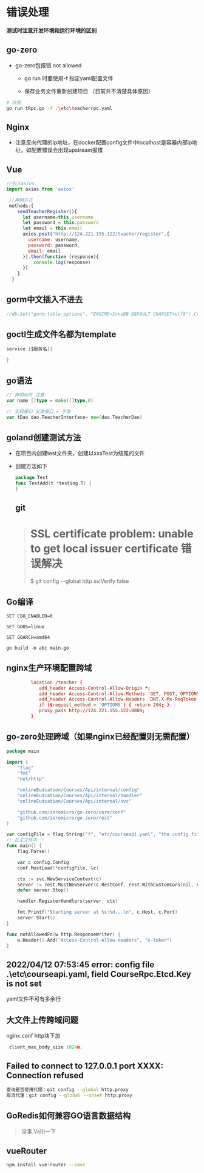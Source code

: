 # 错误处理

**测试时注意开发环境和运行环境的区别**

## go-zero

- go-zero包报错 not allowed
  - go run 时要使用-f 指定yaml配置文件
  
  - 保存业务文件重新创建项目 （目前并不清楚具体原因）
  
    

``` bash
# 示例
go run tRpc.go -f .\etc\teacherrpc.yaml
```



## Nginx

- 注意反向代理的ip地址，在docker配置config文件中localhost是容器内部ip地址，如配置错误会出现upstream报错

## Vue

```js
//引入axios
import axios from 'axios'

 //声明方式
 methods:{
    sendTeacherRegister(){
      let username=this.username
      let password = this.password
      let email = this.email
      axios.post("http://124.221.155.122/teacher/register",{
        username: username,
        password: password,
        email: email
      }).then(function (response){
          console.log(response)
      })
    }
  }
```

## gorm中文插入不进去

```go
//db.Set("gorm:table_options", "ENGINE=InnoDB DEFAULT CHARSET=utf8").CreateTable(&Like{})
```

## goctl生成文件名都为template

``` go
service [$服务名]{
    
}
```

## go语法

```go
// 声明切片 注意
var name []type = make([]type,0)

// 实现接口 父类接口 = 子类
var tDao dao.TeacherInterface= new(dao.TeacherDao)
```

## goland创建测试方法

* 在项目内创建test文件夹，创建以xxxTest为结尾的文件

* 创建方法如下

  ```go
  package Test
  func TestAdd(t *testing.T) {
  }
  ```

  ## git

  > # SSL certificate problem: unable to get local issuer certificate 错误解决
  >
  > $ git config --global http.sslVerify false

## Go编译

```ba
SET CGO_ENABLED=0

SET GOOS=linux

SET GOARCH=amd64

go build -o abc main.go
```

## nginx生产环境配置跨域

```conf
	     location /teacher {
            add_header Access-Control-Allow-Origin *; 
            add_header Access-Control-Allow-Methods 'GET, POST, OPTIONS'; 
            add_header Access-Control-Allow-Headers 'DNT,X-Mx-ReqToken,Keep-Alive,User-Agent,X-Requested-With,If-Modified-Since,Cache-Control,Content-Type,Authorization'; 
            if ($request_method = 'OPTIONS') { return 204; }
            proxy_pass http://124.221.155.122:8889;
         }
```

## go-zero处理跨域（如果nginx已经配置则无需配置）

```go
package main

import (
	"flag"
	"fmt"
	"net/http"

	"onlineEudcation/Courses/Api/internal/config"
	"onlineEudcation/Courses/Api/internal/handler"
	"onlineEudcation/Courses/Api/internal/svc"

	"github.com/zeromicro/go-zero/core/conf"
	"github.com/zeromicro/go-zero/rest"
)

var configFile = flag.String("f", "etc/courseapi.yaml", "the config file")
// 在主文件中
func main() {
	flag.Parse()

	var c config.Config
	conf.MustLoad(*configFile, &c)

	ctx := svc.NewServiceContext(c)
	server := rest.MustNewServer(c.RestConf, rest.WithCustomCors(nil, notAllowedFn, "http://localhost:8080"))
	defer server.Stop()

	handler.RegisterHandlers(server, ctx)

	fmt.Printf("Starting server at %s:%d...\n", c.Host, c.Port)
	server.Start()
}

func notAllowedFn(w http.ResponseWriter) {
	w.Header().Add("Access-Control-Allow-Headers", "x-token")
}
```

## 2022/04/12 07:53:45 error: config file .\etc\courseapi.yaml, field CourseRpc.Etcd.Key is not set

yaml文件不可有多余行



## 大文件上传跨域问题

nginx.conf http块下加

```js
 client_max_body_size 1024m;
```

## Failed to connect to 127.0.0.1 port XXXX: Connection refused

```bash
查询是否使用代理：git config --global http.proxy
取消代理：git config --global --unset http.proxy

```

## GoRedis如何兼容GO语言数据结构

> 没事.Val()一下

## vueRouter

```bash
npm install vue-router --save
```



